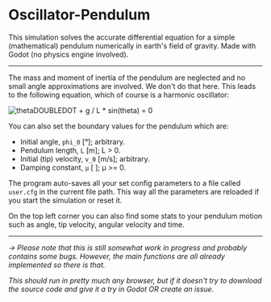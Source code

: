 # Oscillator-Pendulum

This simulation solves the accurate differential equation for a simple (mathematical) pendulum numerically in earth's field of gravity. Made with Godot (no physics engine involved).

---

The mass and moment of inertia of the pendulum are neglected and no small angle approximations are involved. We don't do that here. This leads to the following equation, which of course is a harmonic oscillator:

![thetaDOUBLEDOT + g / L * sin(theta) = 0](https://wikimedia.org/api/rest_v1/media/math/render/svg/36e0d601a33a7562dfb162abd7e58859a40ccff1)

You can also set the boundary values for the pendulum which are:
* Initial angle, ``phi_0`` [°]; arbitrary.
* Pendulum length, ``L`` [m]; L > 0.
* Initial (tip) velocity, ``v_0`` [m/s]; arbitrary.
* Damping constant, ``µ`` [ ]; µ >= 0.

The program auto-saves all your set config parameters to a file called ``user.cfg`` in the current file path. This way all the parameters are reloaded if you start the simulation or reset it.

On the top left corner you can also find some stats to your pendulum motion such as angle, tip velocity, angular velocity and time.

---

_-> Please note that this is still somewhat work in progress and probably contains some bugs. However, the main functions are all already implemented so there is that._

_This should run in pretty much any browser, but if it doesn't try to download the source code and give it a try in Godot OR create an issue._
